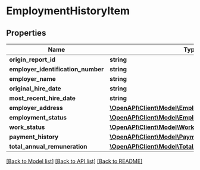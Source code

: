 # EmploymentHistoryItem

## Properties
Name | Type | Description | Notes
------------ | ------------- | ------------- | -------------
**origin_report_id** | **string** |  | [optional] 
**employer_identification_number** | **string** |  | [optional] 
**employer_name** | **string** |  | [optional] 
**original_hire_date** | **string** |  | [optional] 
**most_recent_hire_date** | **string** |  | [optional] 
**employer_address** | [**\OpenAPI\Client\Model\EmployerAddress**](EmployerAddress.md) |  | [optional] 
**employment_status** | [**\OpenAPI\Client\Model\EmploymentStatus**](EmploymentStatus.md) |  | [optional] 
**work_status** | [**\OpenAPI\Client\Model\WorkStatus**](WorkStatus.md) |  | [optional] 
**payment_history** | [**\OpenAPI\Client\Model\PaymentHistoryItem[]**](PaymentHistoryItem.md) |  | [optional] 
**total_annual_remuneration** | [**\OpenAPI\Client\Model\TotalAnnualRemunerationItem[]**](TotalAnnualRemunerationItem.md) |  | [optional] 

[[Back to Model list]](../README.md#documentation-for-models) [[Back to API list]](../README.md#documentation-for-api-endpoints) [[Back to README]](../README.md)


